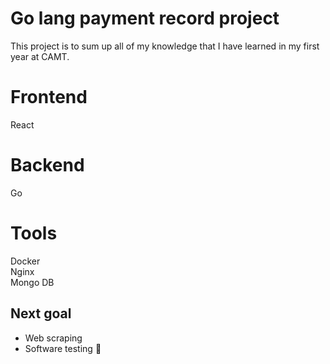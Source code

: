 # Go lang payment record project  
 This project is to sum up all of my knowledge that I have learned in my first year at CAMT.  

# Frontend  
React  

# Backend  
Go  

# Tools  
Docker   
Nginx  
Mongo DB  

## Next goal
- Web scraping
- Software testing 🤣  

